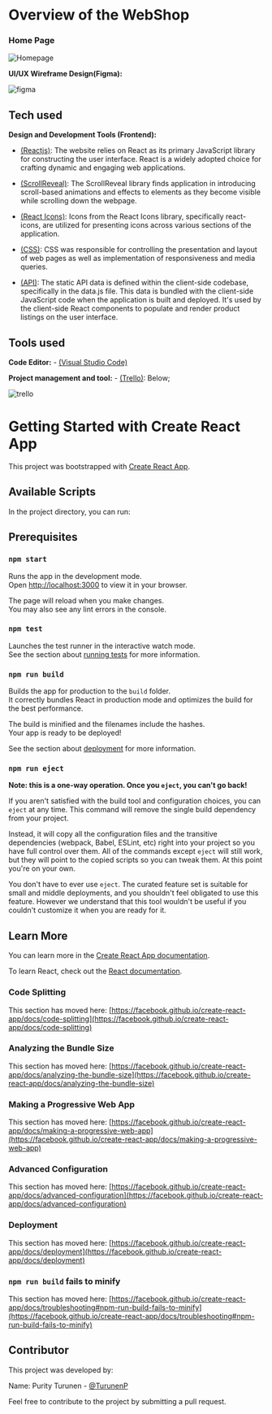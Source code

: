 # Overview of the WebShop

### Home Page

![Homepage](https://github.com/TurunenP/Coursera_Little-Lemon-restaurant/assets/43337898/e5ada52b-1df6-4cdc-866f-49c8a2a2cd8b)

**UI/UX Wireframe Design(Figma):** 

![figma](https://github.com/TurunenP/ElegantShoes/assets/43337898/3e5b1ee1-0b75-451f-8a3c-50f88d14b35d)


## Tech used

**Design and Development Tools (Frontend):** 
- [(Reactjs)](https://react.dev/): The website relies on React as its primary JavaScript library for constructing the user interface. React is a widely adopted choice for crafting dynamic and engaging web applications.

 - [(ScrollReveal)](https://scrollrevealjs.org/): The ScrollReveal library finds application in introducing scroll-based animations and effects to elements as they become visible while scrolling down the webpage.

 - [(React Icons)](https://react-icons.github.io/react-icons/): Icons from the React Icons library, specifically react-icons, are utilized for presenting icons across various sections of the application.

- [(CSS)](https://web.dev/learn/css/): CSS was responsible for controlling the presentation and layout of web pages as well as implementation of responsiveness and media queries.

- [(API)](https://www.mulesoft.com/resources/api/what-is-an-api): The static API data is defined within the client-side codebase, specifically in the data.js file. This data is bundled with the client-side JavaScript code when the application is built and deployed. It's used by the client-side React components to populate and render product listings on the user interface.


## Tools used

**Code Editor:** - [(Visual Studio Code)](https://code.visualstudio.com/)

**Project management and tool:**  - [(Trello)](https://trello.com/templates/project-management): Below;


![trello](https://github.com/TurunenP/ElegantShoes/assets/43337898/bea4e079-2f4c-46e6-b968-5609d13c5dd5)


# Getting Started with Create React App

This project was bootstrapped with [Create React App](https://github.com/facebook/create-react-app).

## Available Scripts

In the project directory, you can run:

## Prerequisites
### `npm start`

Runs the app in the development mode.\
Open [http://localhost:3000](http://localhost:3000) to view it in your browser.

The page will reload when you make changes.\
You may also see any lint errors in the console.

### `npm test`

Launches the test runner in the interactive watch mode.\
See the section about [running tests](https://facebook.github.io/create-react-app/docs/running-tests) for more information.

### `npm run build`

Builds the app for production to the `build` folder.\
It correctly bundles React in production mode and optimizes the build for the best performance.

The build is minified and the filenames include the hashes.\
Your app is ready to be deployed!

See the section about [deployment](https://facebook.github.io/create-react-app/docs/deployment) for more information.

### `npm run eject`

**Note: this is a one-way operation. Once you `eject`, you can't go back!**

If you aren't satisfied with the build tool and configuration choices, you can `eject` at any time. This command will remove the single build dependency from your project.

Instead, it will copy all the configuration files and the transitive dependencies (webpack, Babel, ESLint, etc) right into your project so you have full control over them. All of the commands except `eject` will still work, but they will point to the copied scripts so you can tweak them. At this point you're on your own.

You don't have to ever use `eject`. The curated feature set is suitable for small and middle deployments, and you shouldn't feel obligated to use this feature. However we understand that this tool wouldn't be useful if you couldn't customize it when you are ready for it.

## Learn More

You can learn more in the [Create React App documentation](https://facebook.github.io/create-react-app/docs/getting-started).

To learn React, check out the [React documentation](https://reactjs.org/).

### Code Splitting

This section has moved here: [https://facebook.github.io/create-react-app/docs/code-splitting](https://facebook.github.io/create-react-app/docs/code-splitting)

### Analyzing the Bundle Size

This section has moved here: [https://facebook.github.io/create-react-app/docs/analyzing-the-bundle-size](https://facebook.github.io/create-react-app/docs/analyzing-the-bundle-size)

### Making a Progressive Web App

This section has moved here: [https://facebook.github.io/create-react-app/docs/making-a-progressive-web-app](https://facebook.github.io/create-react-app/docs/making-a-progressive-web-app)

### Advanced Configuration

This section has moved here: [https://facebook.github.io/create-react-app/docs/advanced-configuration](https://facebook.github.io/create-react-app/docs/advanced-configuration)

### Deployment

This section has moved here: [https://facebook.github.io/create-react-app/docs/deployment](https://facebook.github.io/create-react-app/docs/deployment)

### `npm run build` fails to minify

This section has moved here: [https://facebook.github.io/create-react-app/docs/troubleshooting#npm-run-build-fails-to-minify](https://facebook.github.io/create-react-app/docs/troubleshooting#npm-run-build-fails-to-minify)

## Contributor
This project was developed by:

Name: Purity Turunen - [@TurunenP](https://github.com/TurunenP/ElegantShoes.git)

Feel free to contribute to the project by submitting a pull request.

